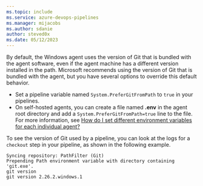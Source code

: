 ```yaml
---
ms.topic: include
ms.service: azure-devops-pipelines
ms.manager: mijacobs
ms.author: sdanie
author: steved0x
ms.date: 05/12/2023
---
```


<!-- No header file, specify the desired level of header file in the enclosing article -->

By default, the Windows agent uses the version of Git that is bundled with the agent software, even if the agent machine has a different version installed in the path. Microsoft recommends using the version of Git that is bundled with the agent, but you have several options to override this default behavior.

* Set a pipeline variable named `System.PreferGitFromPath` to `true` in your pipelines.
* On self-hosted agents, you can create a file named **.env** in the agent root directory and add a `System.PreferGitFromPath=true` line to the file. For more information, see [How do I set different environment variables for each individual agent?](../windows-agent.md#how-do-i-set-different-environment-variables-for-each-individual-agent)

To see the version of Git used by a pipeline, you can look at the logs for a `checkout` step in your pipeline, as shown in the following example.

```
Syncing repository: PathFilter (Git)
Prepending Path environment variable with directory containing 'git.exe'.
git version
git version 2.26.2.windows.1
```
